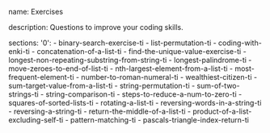 name: Exercises

description: Questions to improve your coding skills.

sections:
  '0':
    - binary-search-exercise-ti
    - list-permutation-ti
    - coding-with-enki-ti
    - concatenation-of-a-list-ti
    - find-the-unique-value-exercise-ti
    - longest-non-repeating-substring-from-string-ti
    - longest-palindrome-ti
    - move-zeroes-to-end-of-list-ti
    - nth-largest-element-from-a-list-ti
    - most-frequent-element-ti
    - number-to-roman-numeral-ti
    - wealthiest-citizen-ti
    - sum-target-value-from-a-list-ti
    - string-permutation-ti
    - sum-of-two-strings-ti
    - string-comparison-ti
    - steps-to-reduce-a-num-to-zero-ti
    - squares-of-sorted-lists-ti
    - rotating-a-list-ti
    - reversing-words-in-a-string-ti
    - reversing-a-string-ti
    - return-the-middle-of-a-list-ti
    - product-of-a-list-excluding-self-ti
    - pattern-matching-ti
    - pascals-triangle-index-return-ti
